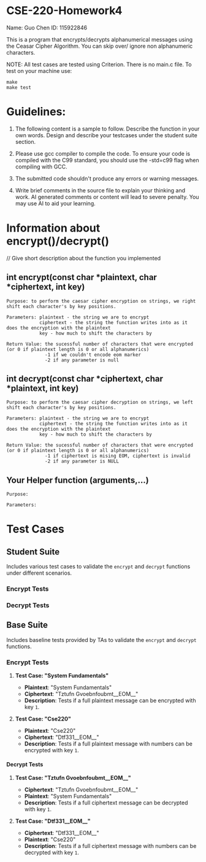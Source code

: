 # CSE-220-Homework4
Name: Guo Chen
ID: 115922846

This is a program that encrypts/decrypts alphanumerical messages using the Ceasar Cipher Algorithm. You can skip over/ ignore non alphanumeric characters.

NOTE: All test cases are tested using Criterion. There is no main.c file. To test on your machine use:

    make 
    make test

# Guidelines:

1. The following content is a sample to follow. Describe the function in your own words. Design and describe your testcases under the student suite section.

2. Please use gcc compiler to compile the code. To ensure your code is compiled with the C99 standard, you should use the -std=c99 flag when compiling with GCC.

3. The submitted code shouldn't produce any errors or warning messages.

4. Write brief comments in the source file to explain your thinking and work. AI generated comments or content will lead to severe penalty. You may use AI to aid your learning.

# Information about encrypt()/decrypt()

// Give short description about the function you implemented

## int encrypt(const char *plaintext, char *ciphertext, int key)

    Purpose: to perform the caesar cipher encryption on strings, we right shift each character's by key positions. 

    Parameters: plaintext - the string we are to encrypt
                ciphertext - the string the function writes into as it does the encryption with the plaintext
                key - how much to shift the characters by 

    Return Value: the sucessful number of characters that were encrypted (or 0 if plaintext length is 0 or all alphanumerics)
                  -1 if we couldn't encode eom marker
                  -2 if any parameter is null 

## int decrypt(const char *ciphertext, char *plaintext, int key) 

    Purpose: to perform the caesar cipher decryption on strings, we left shift each character's by key positions. 
     
    Parameters: plaintext - the string we are to encrypt
                ciphertext - the string the function writes into as it does the encryption with the plaintext
                key - how much to shift the characters by 
    
    Return Value: the sucessful number of characters that were encrypted (or 0 if plaintext length is 0 or all alphanumerics)
                  -1 if ciphertext is mising EOM, ciphertext is invalid
                  -2 if any parameter is NULL

 ## Your Helper function (arguments,...)

    Purpose:
  
    Parameters:

# Test Cases

## Student Suite

Includes various test cases to validate the `encrypt` and `decrypt` functions under different scenarios.

### Encrypt Tests
### Decrypt Tests


## Base Suite

Includes baseline tests provided by TAs to validate the `encrypt` and `decrypt` functions.

### Encrypt Tests

1. **Test Case: "System Fundamentals"**
   - **Plaintext**: "System Fundamentals"
   - **Ciphertext**: "Tztufn Gvoebnfoubmt__EOM__"
   - **Description**: Tests if a full plaintext message can be encrypted with key `1`.

2. **Test Case: "Cse220"**
   - **Plaintext**: "Cse220"
   - **Ciphertext**: "Dtf331__EOM__"
   - **Description**: Tests if a full plaintext message with numbers can be encrypted with key `1`.

#### Decrypt Tests

1. **Test Case: "Tztufn Gvoebnfoubmt__EOM__"**
   - **Ciphertext**: "Tztufn Gvoebnfoubmt__EOM__"
   - **Plaintext**: "System Fundamentals"
   - **Description**: Tests if a full ciphertext message can be decrypted with key `1`.

2. **Test Case: "Dtf331__EOM__"**
   - **Ciphertext**: "Dtf331__EOM__"
   - **Plaintext**: "Cse220"
   - **Description**: Tests if a full ciphertext message with numbers can be decrypted with key `1`.

